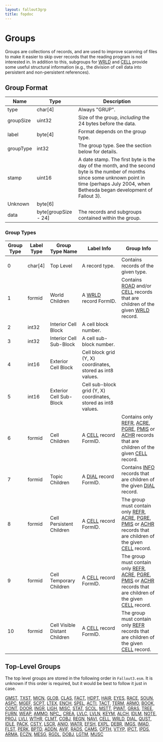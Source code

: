 ```yaml
---
layout: fallout3grp
title: fopdoc
---
```

Groups
======

Groups are collections of records, and are used to improve scanning of files to make it easier to skip over records that the reading program is not interested in. In addition to this, subgroups for [WRLD](Records/WRLD.md) and [CELL](Records/CELL.md) provide some useful structural information (e.g., the division of cell data into persistent and non-persistent references).

## Group Format

Name | Type | Description
-----|------|------------
type | char[4] | Always "GRUP".
groupSize | uint32 | Size of the group, *including* the 24 bytes before the data.
label | byte[4] | Format depends on the group type.
groupType | int32 | The group type. See the section below for details.
stamp | uint16 | A date stamp. The first byte is the day of the month, and the second byte is the number of months since some unknown point in time (perhaps July 2004, when Bethesda began development of Fallout 3).
Unknown | byte[6] |
data | byte[groupSize - 24] | The records and subgroups contained within the group.

### Group Types

Group Type | Label Type | Group Type Name | Label Info | Group Info
-----------|------------|-----------------|------------|-----------
0 | char[4] | Top Level | A record type. | Contains records of the given type.
1 | formid | World Children | A [WRLD](Records/WRLD.md) record FormID. | Contains [ROAD](Records/ROAD.md) and/or [CELL](Records/CELL.md) records that are children of the given [WRLD](Records/WRLD.md) record.
2 | int32 | Interior Cell Block | A cell block number. |
3 | int32 | Interior Cell Sub-Block | A cell sub-block number. |
4 | int16 | Exterior Cell Block | Cell block grid (Y, X) coordinates, stored as int8 values. |
5 | int16 | Exterior Cell Sub-Block | Cell sub-block grid (Y, X) coordinates, stored as int8 values. |
6 | formid | Cell Children | A [CELL](Records/CELL.md) record FormID. | Contains only [REFR](Records/REFR.md), [ACRE](Records/ACRE.md), [PGRE](Records/PGRE.md), [PMIS](Records/PMIS.md) or [ACHR](Records/ACHR.md) records that are children of the given [CELL](Records/CELL.md) record.
7 | formid | Topic Children | A [DIAL](Records/DIAL.md) record FormID. | Contains [INFO](Records/INFO.md) records that are children of the given [DIAL](Records/DIAL.md) record.
8 | formid | Cell Persistent Children | A [CELL](Records/CELL.md) record FormID. | The group must contain only [REFR](Records/REFR.md), [ACRE](Records/ACRE.md), [PGRE](Records/PGRE.md), [PMIS](Records/PMIS.md) or [ACHR](Records/ACHR.md) records that are children of the given [CELL](Records/CELL.md) record.
9 | formid | Cell Temporary Children | A [CELL](Records/CELL.md) record FormID. | The group must contain only [REFR](Records/REFR.md), [ACRE](Records/ACRE.md), [PGRE](Records/PGRE.md), [PMIS](Records/PMIS.md) or [ACHR](Records/ACHR.md) records that are children of the given [CELL](Records/CELL.md) record.
10 | formid | Cell Visible Distant Children | A [CELL](Records/CELL.md) record FormID. | The group must contain only [REFR](Records/REFR.md) records that are children of the given [CELL](Records/CELL.md) record.

## Top-Level Groups

The top level groups are stored in the following order in `Fallout3.esm`. It is unknown if this order is required, but it would be best to follow it just in case.

[GMST](Records/GMST.md), [TXST](Records/TXST.md), [MICN](Records/MICN.md), [GLOB](Records/GLOB.md), [CLAS](Records/CLAS.md), [FACT](Records/FACT.md), [HDPT](Records/HDPT.md), [HAIR](Records/HAIR.md), [EYES](Records/EYES.md), [RACE](Records/RACE.md), [SOUN](Records/SOUN.md), [ASPC](Records/ASPC.md), [MGEF](Records/MGEF.md), [SCPT](Records/SCPT.md), [LTEX](Records/LTEX.md), [ENCH](Records/ENCH.md), [SPEL](Records/SPEL.md), [ACTI](Records/ACTI.md), [TACT](Records/TACT.md), [TERM](Records/TERM.md), [ARMO](Records/ARMO.md), [BOOK](Records/BOOK.md), [CONT](Records/CONT.md), [DOOR](Records/DOOR.md), [INGR](Records/INGR.md), [LIGH](Records/LIGH.md), [MISC](Records/MISC.md), [STAT](Records/STAT.md), [SCOL](Records/SCOL.md), [MSTT](Records/MSTT.md), [PWAT](Records/PWAT.md), [GRAS](Records/GRAS.md), [TREE](Records/TREE.md), [FURN](Records/FURN.md), [WEAP](Records/WEAP.md), [AMMO](Records/AMMO.md), [NPC_](Records/NPC_.md), [CREA](Records/CREA.md), [LVLC](Records/LVLC.md), [LVLN](Records/LVLN.md), [KEYM](Records/KEYM.md), [ALCH](Records/ALCH.md), [IDLM](Records/IDLM.md), [NOTE](Records/NOTE.md), [PROJ](Records/PROJ.md), [LVLI](Records/LVLI.md), [WTHR](Records/WTHR.md), [CLMT](Records/CLMT.md), [COBJ](Records/COBJ.md), [REGN](Records/REGN.md), [NAVI](Records/NAVI.md), [CELL](Records/CELL.md), [WRLD](Records/WRLD.md), [DIAL](Records/DIAL.md), [QUST](Records/QUST.md), [IDLE](Records/IDLE.md), [PACK](Records/PACK.md), [CSTY](Records/CSTY.md), [LSCR](Records/LSCR.md), [ANIO](Records/ANIO.md), [WATR](Records/WATR.md), [EFSH](Records/EFSH.md), [EXPL](Records/EXPL.md), [DEBR](Records/DEBR.md), [IMGS](Records/IMGS.md), [IMAD](Records/IMAD.md), [FLST](Records/FLST.md), [PERK](Records/PERK.md), [BPTD](Records/BPTD.md), [ADDN](Records/ADDN.md), [AVIF](Records/AVIF.md), [RADS](Records/RADS.md), [CAMS](Records/CAMS.md), [CPTH](Records/CPTH.md), [VTYP](Records/VTYP.md), [IPCT](Records/IPCT.md), [IPDS](Records/IPDS.md), [ARMA](Records/ARMA.md), [ECZN](Records/ECZN.md), [MESG](Records/MESG.md), [RGDL](Records/RGDL.md), [DOBJ](Records/DOBJ.md), [LGTM](Records/LGTM.md), [MUSC](Records/MUSC.md)
